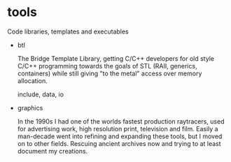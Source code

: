 tools
=====

Code libraries, templates and executables

* btl

	The Bridge Template Library, getting C/C++ developers for old style C/C++ programming
	towards the goals of STL (RAII, generics, containers) while still giving "to the metal"
	access over memory allocation.

	include, data, io

* graphics

	In the 1990s I had one of the worlds fastest production raytracers, used for advertising
	work, high resolution print, television and film.  Easily a man-decade went into refining
	and expanding these tools, but I moved on to other fields.  Rescuing ancient archives now
	and trying to at least document my creations.

